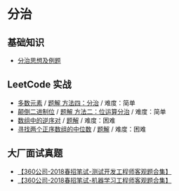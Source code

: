 # 分治

## 基础知识

* [分治思想及例题](https://www.cnblogs.com/bigsai/p/14080846.html)

## LeetCode 实战

* [多数元素](https://leetcode-cn.com/problems/majority-element/) / [题解 方法四：分治](https://leetcode-cn.com/problems/majority-element/solution/duo-shu-yuan-su-by-leetcode-solution/) / 难度：简单
* [颠倒二进制位](https://leetcode-cn.com/problems/reverse-bits/) / [题解 方法二：位运算分治](https://leetcode-cn.com/problems/reverse-bits/solution/dian-dao-er-jin-zhi-wei-by-leetcode-solu-yhxz/) / 难度：简单
* [数组中的逆序对](https://leetcode-cn.com/problems/shu-zu-zhong-de-ni-xu-dui-lcof/) / [题解](https://leetcode-cn.com/problems/shu-zu-zhong-de-ni-xu-dui-lcof/solution/shu-zu-zhong-de-ni-xu-dui-by-leetcode-solution/) / 难度：困难
* [寻找两个正序数组的中位数](https://leetcode-cn.com/problems/median-of-two-sorted-arrays/) / [题解](https://leetcode-cn.com/problems/median-of-two-sorted-arrays/solution/xun-zhao-liang-ge-you-xu-shu-zu-de-zhong-wei-s-114/) / 难度：困难

## 大厂面试真题

* [【360公司-2018春招笔试-测试开发工程师客观题合集】 ](https://www.nowcoder.com/questionTerminal/bb75e8e45ef34af09b1c5202d3a92476)
* [【360公司-2018春招笔试-机器学习工程师客观题合集】 ](https://www.nowcoder.com/questionTerminal/bfd983bf2cdd4f63a046d5b9b0901af2)